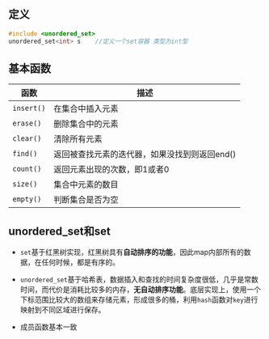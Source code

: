 ## 定义
```c++
#include <unordered_set> 
unordered_set<int> s    //定义一个set容器 类型为int型
```
## 基本函数
| 函数       | 描述                                          |
| ---------- | --------------------------------------------- |
| `insert()` | 在集合中插入元素                              |
| `erase()`  | 删除集合中的元素                              |
| `clear()`  | 清除所有元素                                  |
| `find()`   | 返回被查找元素的迭代器，如果没找到则返回end() |
| `count()`  | 返回元素出现的次数，即1或者0                  |
| `size()`   | 集合中元素的数目                              |
| `empty()`  | 判断集合是否为空                              |

## unordered_set和set

- `set`基于红黑树实现，红黑树具有**自动排序的功能**，因此map内部所有的数据，在任何时候，都是有序的。

- `unordered_set`基于哈希表，数据插入和查找的时间复杂度很低，几乎是常数时间，而代价是消耗比较多的内存，**无自动排序功能**。底层实现上，使用一个下标范围比较大的数组来存储元素，形成很多的桶，利用`hash`函数对`key`进行映射到不同区域进行保存。
- 成员函数基本一致

